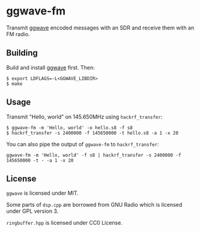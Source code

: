# ggwave-fm

Transmit [ggwave](https://github.com/ggerganov/ggwave) encoded messages with an SDR and receive them with an FM radio.

## Building
Build and install [ggwave](https://github.com/ggerganov/ggwave) first. Then:
```
$ export LDFLAGS=-L<GGWAVE_LIBDIR>
$ make
```
## Usage
Transmit "Hello, world" on 145.650MHz using `hackrf_transfer`:
```
$ ggwave-fm -m 'Hello, world' -o hello.s8 -f s8
$ hackrf_transfer -s 2400000 -f 145650000 -t hello.s8 -a 1 -x 20
```
You can also pipe the output of `ggwave-fm` to `hackrf_transfer`:
```
ggwave-fm -m 'Hello, world' -f s8 | hackrf_transfer -s 2400000 -f 145650000 -t - -a 1 -x 20
```

## License

`ggwave` is licensed under MIT.

Some parts of `dsp.cpp` are borrowed from GNU Radio which is licensed under GPL version 3.

`ringbuffer.hpp` is licensed under CC0 License.
